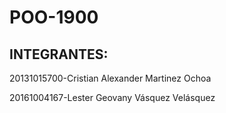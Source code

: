 # POO-1900
## INTEGRANTES:


20131015700-Cristian Alexander Martinez Ochoa

20161004167-Lester Geovany Vásquez Velásquez
